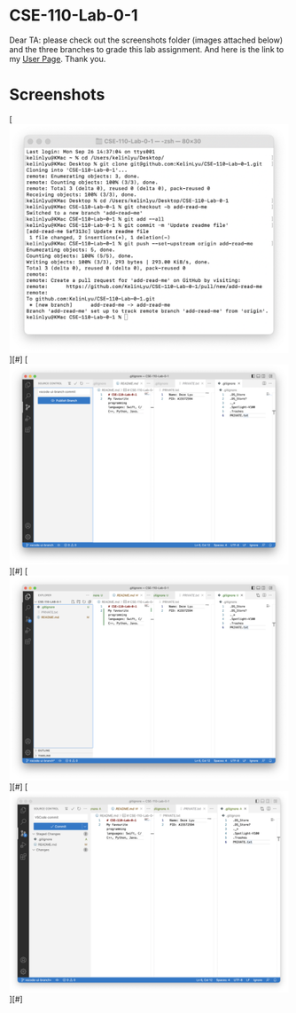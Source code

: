 # CSE-110-Lab-0-1
Dear TA: please check out the screenshots folder (images attached below) and the three branches to grade this lab assignment. And here is the link to my [User Page](https://kelinlyu.github.io/CSE-110-Lab-0-1/). Thank you.
# Screenshots
[![Image](screenshots/All%20Commands.png)][#]
[![Image](screenshots/vscode%20commit.png)][#]
[![Image](screenshots/vscode%20created%20files.png)][#]
[![Image](screenshots/vscode%20staged%20changes.png)][#]
